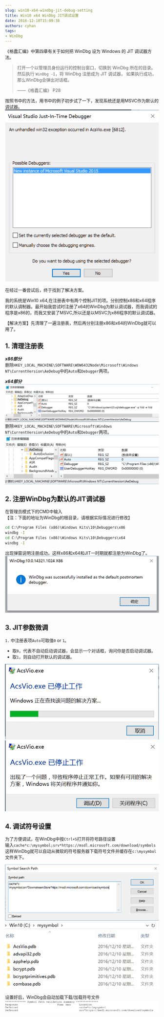 ```yaml
---
slug: win10-x64-windbg-jit-debug-setting
title: Win10 x64 WinDbg JIT调试设置
date: 2016-12-10T15:09:38
authors: cyhan
tags: 
- WinDbg
---
```


《格蠹汇编》中第四章有关于如何把 WinDbg 设为 Windows 的 JIT 调试器方法。

> 打开一个以管理员身份运行的控制台窗口，切换到 WinDbg 所在的目录。
> 然后执行 `WinDbg -I`，将 WinDbg 注册成为 JIT 调试器，
> 如果执行成功，那么WinDbg会弹出对话框。
>
> ——《格蠹汇编》 P28

<!-- truncate -->

按照书中的方法，用书中的例子初步试了一下，发现系统还是用MSVC作为默认的调试器。   
![MSVC调试器](vs.png)

在经过一番尝试后，终于找到了解决方案。

我的系统是Win10 x64,在注册表中有两个控制JIT的项。分别控制x86和x64程序的默认调制器。最开始我尝试时注册了x64的WinDbg为默认调试器，而我调试的程序是x86的，而我又安装了MSVC,所以还是以MSVC为x86程序的默认调试器。

【解决方案】先清理了一遍注册表，然后再分别注册x86和x64的WinDbg就可以用了。

## 1. 清理注册表

___x86部分___   
删除`HKEY_LOCAL_MACHINE\SOFTWARE\WOW6432Node\Microsoft\Windows NT\CurrentVersion\AeDebug`中的`Auto`和`Debugger`两项。  

___x64部分___   
![AeDebug](regedit_x86.png)     
删除`HKEY_LOCAL_MACHINE\SOFTWARE\Microsoft\Windows NT\CurrentVersion\AeDebug`中的`Auto`和`Debugger`两项。   
![AeDebug](regedit_x64.png)

## 2. 注册WinDbg为默认的JIT调试器

在管理员模式下的CMD中输入  
【注：下面的地址为WinDbg的根目录，请根据实际情况进行修改】

```cmd
cd C:\Program Files (x86)\Windows Kits\10\Debuggers\x86
windbg -I
cd C:\Program Files (x86)\Windows Kits\10\Debuggers\x64
windbg -I
```

出现弹窗说明注册成功，这样x86和x64和JIT一时期就都注册为WinDbg了。    
![WinDbg注册成功](windbg_1.png)

## 3. JIT参数微调

`1.` 中注册表项`Auto`可取值`0` or `1`。    
- 取`0`，代表不自动启动调试器，会显示一个对话框，询问你是否启动调试器。    
- 取`1`，则自动打开默认的调试器。

![程序崩溃](shut.png)
![选择是否调试](choose.png)

## 4. 调试符号设置

为了方便调试，在WinDbg中按`Ctrl+S`打开将符号路径设置   
输入`cache*c:\mysymbol;srv*https://msdl.microsoft.com/download/symbols`这样WinDbg就可以自动从微软的符号服务器下载符号文件并缓存在`c:\mysymbol`文件夹下。

![WinDbg 符号设置](windbg_symbol.png)
![C盘的符号缓存](c_symbol.png)

设置好后，WinDbg会自动加载下载/加载符号文件
![WinDbg成功加载符号文件](symbols.png)  

